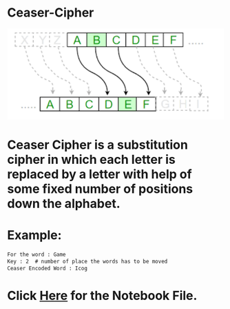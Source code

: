 # Ceaser-Cipher
<img src='CC.png' width=1000 heigth=600>

# Ceaser Cipher is a substitution cipher in which each letter is replaced by a letter with help of some fixed number of positions down the alphabet.
# Example: 
    For the word : Game
    Key : 2  # number of place the words has to be moved
    Ceaser Encoded Word : Icog

# Click <a href='Caesar Cipher.ipynb'>Here</a> for the Notebook File.
